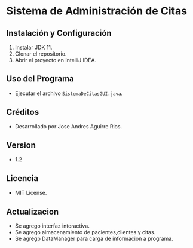 # Sistema de Administración de Citas

## Instalación y Configuración
1. Instalar JDK 11.
2. Clonar el repositorio.
3. Abrir el proyecto en IntelliJ IDEA.

## Uso del Programa
- Ejecutar el archivo `SistemaDeCitasGUI.java`.

## Créditos
- Desarrollado por Jose Andres Aguirre Rios.
## Version
- 1.2
## Licencia
- MIT License.

## Actualizacion
- Se agrego interfaz interactiva.
- Se agrego almacenamiento de pacientes,clientes y citas.
- Se agregp DataManager para carga de informacion a programa.
